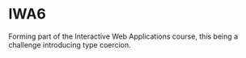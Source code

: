 # IWA6
Forming part of the Interactive Web Applications course, this being a challenge introducing type coercion.
